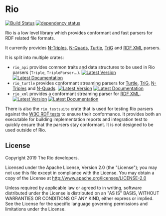 Rio
===

[![Build Status](https://travis-ci.org/Tpt/rio.svg?branch=master)](https://travis-ci.org/Tpt/rio)
[![dependency status](https://deps.rs/repo/github/Tpt/rudf/status.svg)](https://deps.rs/repo/github/Tpt/rio)

Rio is a low level library which provides conformant and fast parsers for RDF related file formats.

It currently provides [N-Triples](https://docs.rs/rio_turtle/latest/rio_turtle/struct.NTriplesParser.html), [N-Quads](https://docs.rs/rio_turtle/latest/rio_turtle/struct.NQuadsParser.html), [Turtle](https://docs.rs/rio_turtle/latest/rio_turtle/struct.TurtleParser.html), [TriG](https://docs.rs/rio_turtle/latest/rio_turtle/struct.TrigParser.html) and [RDF XML](https://docs.rs/rio_xml/latest/rio_xml/struct.RdfXmlParser.html) parsers.

It is split into multiple crates:
* `rio_api` provides common traits and data structures to be used in Rio parsers (`Triple`, `TripleParser`...).
  [![Latest Version](https://img.shields.io/crates/v/rio_api.svg)](https://crates.io/crates/rio_api) 
  [![Latest Documentation](https://img.shields.io/static/v1?label=documentation&message=latest&color=informational)](https://docs.rs/rio_api/)
* `rio_turtle` provides conformant streaming parsers for [Turtle](https://www.w3.org/TR/turtle/), [TriG](https://www.w3.org/TR/trig/), [N-Triples](https://www.w3.org/TR/n-triples/) and [N-Quads](https://www.w3.org/TR/n-quads/).
  [![Latest Version](https://img.shields.io/crates/v/rio_turtle.svg)](https://crates.io/crates/rio_turtle)
  [![Latest Documentation](https://img.shields.io/static/v1?label=documentation&message=latest&color=informational)](https://docs.rs/rio_turtle/)
* `rio_xml` provides a conformant streaming parser for [RDF XML](https://www.w3.org/TR/rdf-syntax-grammar/).
  [![Latest Version](https://img.shields.io/crates/v/rio_xml.svg)](https://crates.io/crates/rio_xml)
  [![Latest Documentation](https://img.shields.io/static/v1?label=documentation&message=latest&color=informational)](https://docs.rs/rio_xml/)

There is also the `rio_testsuite` crate that is used for testing Rio parsers against the [W3C RDF tests](http://w3c.github.io/rdf-tests/) to ensure their conformance.
It provides both an executable for building implementation reports and integration test to quickly ensure that the parsers stay conformant.
It is not designed to be used outside of Rio.


## License

Copyright 2019 The Rio developers.

Licensed under the Apache License, Version 2.0 (the "License");
you may not use this file except in compliance with the License.
You may obtain a copy of the License at http://www.apache.org/licenses/LICENSE-2.0

Unless required by applicable law or agreed to in writing, software
distributed under the License is distributed on an "AS IS" BASIS,
WITHOUT WARRANTIES OR CONDITIONS OF ANY KIND, either express or implied.
See the License for the specific language governing permissions and
limitations under the License.
